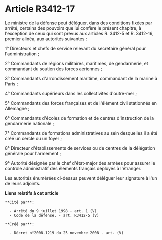 # Article R3412-17

Le ministre de la défense peut déléguer, dans des conditions fixées par arrêté, certains des pouvoirs que lui confère le
présent chapitre, à l'exception de ceux qui sont prévus aux articles R. 3412-5 et R. 3412-16, premier alinéa, aux autorités
suivantes : 

1° Directeurs et chefs de service relevant du secrétaire général pour l'administration ; 

2° Commandants de régions militaires, maritimes, de gendarmerie, et commandant du soutien des forces aériennes ; 

3° Commandants d'arrondissement maritime, commandant de la marine à Paris ; 

4° Commandants supérieurs dans les collectivités d'outre-mer ; 

5° Commandants des forces françaises et de l'élément civil stationnés en Allemagne ; 

6° Commandants d'écoles de formation et de centres d'instruction de la gendarmerie nationale ; 

7° Commandants de formations administratives au sein desquelles il a été créé un cercle ou un foyer ; 

8° Directeur d'établissements de services ou de centres de la délégation générale pour l'armement ; 

9° Autorité désignée par le chef d'état-major des armées pour assurer le contrôle administratif des éléments français
déployés à l'étranger. 

Les autorités énumérées ci-dessus peuvent déléguer leur signature à l'un de leurs adjoints.

**Liens relatifs à cet article**

	**Cité par**:

	  - Arrêté du 9 juillet 1998 - art. 1 (V)
	  - Code de la défense. - art. R3412-5 (V)

	**Créé par**:

	  - Décret n°2008-1219 du 25 novembre 2008 - art. (V)

